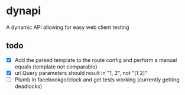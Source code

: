 # dynapi
A dynamic API allowing for easy web client testing

## todo

- [x] Add the parsed template to the route config and perform a manual equals (template not comparable)
- [x] url.Query parameters should result in "1, 2", not "[1 2]"
- [ ] Plumb in facebookgo/clock and get tests working (currently getting deadlocks)